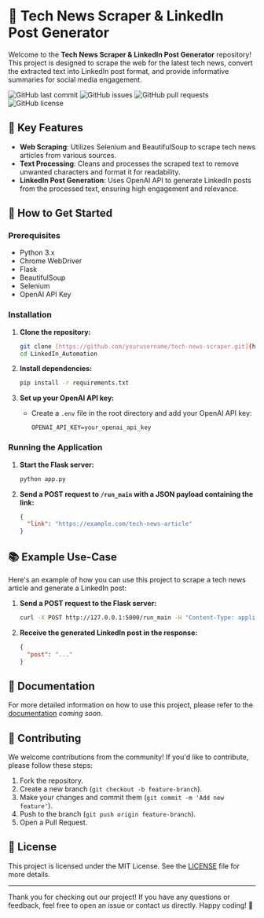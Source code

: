 # 📰 Tech News Scraper & LinkedIn Post Generator

Welcome to the **Tech News Scraper & LinkedIn Post Generator** repository! This project is designed to scrape the web for the latest tech news, convert the extracted text into LinkedIn post format, and provide informative summaries for social media engagement.

![GitHub last commit](https://img.shields.io/github/last-commit/IsmaPi/LinkedIn_Automation)
![GitHub issues](https://img.shields.io/github/issues/IsmaPi/LinkedIn_Automation)
![GitHub pull requests](https://img.shields.io/github/issues-pr/IsmaPi/LinkedIn_Automation)
![GitHub license](https://img.shields.io/github/license/IsmaPi/LinkedIn_Automation)

## 🌟 Key Features

- **Web Scraping**: Utilizes Selenium and BeautifulSoup to scrape tech news articles from various sources.
- **Text Processing**: Cleans and processes the scraped text to remove unwanted characters and format it for readability.
- **LinkedIn Post Generation**: Uses OpenAI API to generate LinkedIn posts from the processed text, ensuring high engagement and relevance.

## 🚀 How to Get Started

### Prerequisites

- Python 3.x
- Chrome WebDriver
- Flask
- BeautifulSoup
- Selenium
- OpenAI API Key

### Installation

1. **Clone the repository:**
   ```bash
   git clone [https://github.com/yourusername/tech-news-scraper.git](https://github.com/IsmaPi/LinkedIn_Automation/)
   cd LinkedIn_Automation
   ```

2. **Install dependencies:**
   ```bash
   pip install -r requirements.txt
   ```

3. **Set up your OpenAI API key:**
   - Create a `.env` file in the root directory and add your OpenAI API key:
     ```
     OPENAI_API_KEY=your_openai_api_key
     ```

### Running the Application

1. **Start the Flask server:**
   ```bash
   python app.py
   ```

2. **Send a POST request to `/run_main` with a JSON payload containing the link:**
   ```json
   {
     "link": "https://example.com/tech-news-article"
   }
   ```

## 📚 Example Use-Case

Here's an example of how you can use this project to scrape a tech news article and generate a LinkedIn post:

1. **Send a POST request to the Flask server:**
   ```bash
   curl -X POST http://127.0.0.1:5000/run_main -H "Content-Type: application/json" -d '{"link": "https://example.com/tech-news-article"}'
   ```

2. **Receive the generated LinkedIn post in the response:**
   ```json
   {
     "post": "..."
   }
   ```

## 📖 Documentation

For more detailed information on how to use this project, please refer to the [documentation](docs/documentation.md) _coming soon_.

## 🤝 Contributing

We welcome contributions from the community! If you'd like to contribute, please follow these steps:

1. Fork the repository.
2. Create a new branch (`git checkout -b feature-branch`).
3. Make your changes and commit them (`git commit -m 'Add new feature'`).
4. Push to the branch (`git push origin feature-branch`).
5. Open a Pull Request.

## 📜 License

This project is licensed under the MIT License. See the [LICENSE](LICENSE) file for more details.

---

Thank you for checking out our project! If you have any questions or feedback, feel free to open an issue or contact us directly. Happy coding! 🚀
